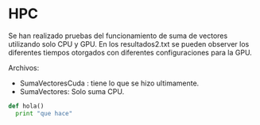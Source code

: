 # HPC

Se han realizado pruebas del funcionamiento de suma de vectores utilizando solo CPU y GPU.
En los resultados2.txt se pueden observer los diferentes tiempos otorgados con diferentes configuraciones para la GPU.

Archivos:
- SumaVectoresCuda : tiene lo que se hizo ultimamente.
- SumaVectores: Solo suma CPU.

```Python
def hola()
  print "que hace"
```

